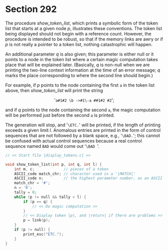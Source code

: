 # Section 292

The procedure *show_token_list*, which prints a symbolic form of the token list that starts at a given node *p*, illustrates these conventions.
The token list being displayed should not begin with a reference count.
However, the procedure is intended to be robust, so that if the memory links are awry or if *p* is not really a pointer to a token list, nothing catastrophic will happen.

An additional parameter *q* is also given; this parameter is either null or it points to a node in the token list where a certain magic computation takes place that will be explained later.
(Basically, *q* is non-null when we are printing the two-line context information at the time of an error message; *q* marks the place corresponding to where the second line should begin.)

For example, if *p* points to the node containing the first `a` in the token list above, then *show_token_list* will print the string
<div align="center">

'`a#1#2 \b ->#1\-a ##1#2 #2`';
</div>

and if *q* points to the node containing the second `a`, the magic computation will be performed just before the second `a` is printed.

The generation will stop, and '`\ETC.`' will be printed, if the length of printing exceeds a given limit&nbsp;*l*.
Anomalous entries are printed in the form of control sequences that are not followed by a blank space, e.g., '`\BAD.`';
this cannot be confused with actual control sequences because a real control sequence named `BAD` would come out '`\BAD `'.

```c io/display_tokens.c
// << Start file |display_tokens.c| >>

void show_token_list(int p, int q, int l) {
    int m, c;             // pieces of a token
    ASCII_code match_chr; // character used in a '|MATCH|'
    ASCII_code n;         // the highest parameter number, as an ASCII digit}
    match_chr = '#';
    n = '0';
    tally = 0;
    while (p != null && tally < l) {
        if (p == q) {
            // << Do magic computation >>
        }
        // << Display token |p|, and |return| if there are problems >>
        p = link(p);
    }
    if (p != null) {
        print_esc("ETC.");
    }
}
```
